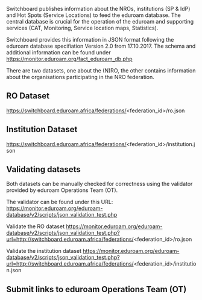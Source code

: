 Switchboard publishes information about the NROs, institutions (SP & IdP) and Hot Spots (Service Locations) to feed the eduroam database. The central database is crucial for the operation of the eduroam and supporting services (CAT, Monitoring, Service location maps, Statistics).

Switchboard provides this information in JSON format following the eduroam database specifiation Version 2.0 from 17.10.2017. The schema and additional information can be found under https://monitor.eduroam.org/fact_eduroam_db.php

There are two datasets, one about the (N)RO, the other contains information about the organisations participating in the NRO federation.

## RO Dataset

https://switchboard.eduroam.africa/federations/<federation_id>/ro.json



## Institution Dataset

https://switchboard.eduroam.africa/federations/<federation_id>/institution.json


## Validating datasets

Both datasets can be manually checked for correctness using the validator provided by eduroam Operations Team (OT).

The validator can be found under this URL:
https://monitor.eduroam.org/eduroam-database/v2/scripts/json_validation_test.php

Validate the RO dataset
https://monitor.eduroam.org/eduroam-database/v2/scripts/json_validation_test.php?url=http://switchboard.eduroam.africa/federations/<federation_id>/ro.json

Validate the institution dataset
https://monitor.eduroam.org/eduroam-database/v2/scripts/json_validation_test.php?url=http://switchboard.eduroam.africa/federations/<federation_id>/institution.json

## Submit links to eduroam Operations Team (OT)

